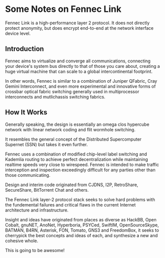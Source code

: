 Some Notes on Fennec Link
=========================

Fennec Link is a high-performance layer 2 protocol. It does not directly protect anonymity, but
does encrypt end-to-end at the network interface device level.


Introduction
------------

Fennec aims to virtualize and converge all communications, connecting your device's system bus 
directly to that of those you care about, creating a huge virtual machine that can scale
to a global intercontinental footprint.

In other words, Fennec is similar to a combination of Juniper QFabric, Cray Gemini Interconnect, 
and even more experimental and innovative forms of crossbar optical fabric switching 
generally used in multiprocessor interconnects and mutlichassis switching fabrics.


How It Works
------------

Generally speaking, the design is essentially an omega clos hypercube network with 
linear network coding and flit wormhole switching.

It resembles the general concept of the Distributed Supercomputer Supernet (SSN) but takes it even further.

Fennec uses a combination of modified chip-level label switching and Kademlia routing 
to achieve perfect decentralization while maintaining realtime speeds very close to wirespeed. 
Fennec is intended to make traffic interception and inspection exceedingly difficult 
for any parties other than those communicating.

Design and interim code originated from CJDNS, I2P, RetroShare, SecureShare, BitTorrent Chat and others.

The Fennec Link layer-2 protocol stack seeks to solve hard problems 
with the fundemental failures and critical flaws in the current Internet architecture and infrastructure.

Insight and ideas have originated from places as diverse as HackBB, Open Cobalt, gnuNET, AnoNet, 
Hyperboria, PSYCed, SwiftIM, OpenSourceSkype, BATMAN, B4RN, Asterisk, FON, Tomato, GNS3 and FreedomBox, 
it seeks to cherrypick the best concepts and ideas of each, and synthesize a new and cohesive whole.

This is going to be awesome!

